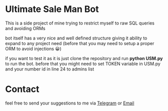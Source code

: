 # Ultimate Sale Man Bot

This is a side project of mine trying to restrict myself to raw SQL queries and avoiding ORMs

bot itself has a very nice and well defined structure giving it ability to expand to any project need (before that you may need to setup a proper ORM to avoid injections 😀)


if you want to test it as it is just clone the repository and run **python USM.py** to run the bot.
before that you might need to set TOKEN variable in USM.py and your number id in line 24 to admins list

# Contact
feel free to send your suggestions to me via [Telegram](https://t.me/KVMswitch) or [Email](mailto:jvmdev@proton.me)

